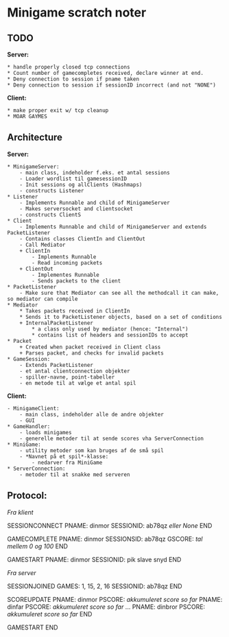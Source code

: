 
# Minigame scratch noter

## TODO

**Server:**

	* handle properly closed tcp connections
	* Count number of gamecompletes received, declare winner at end.
	* Deny connection to session if pname taken
	* Deny connection to session if sessionID incorrect (and not "NONE")


**Client:**

	* make proper exit w/ tcp cleanup
	* MOAR GAYMES



## Architecture

**Server:**

	* MinigameServer: 
		- main class, indeholder f.eks. et antal sessions
		- Loader wordlist til gamesessionID
		- Init sessions og allClients (Hashmaps)
		- constructs Listener
	* Listener
		- Implements Runnable and child of MinigameServer
		- Makes serversocket and clientsocket
		- constructs ClientS
	* Client
		- Implements Runnable and child of MinigameServer and extends PacketListener
		- Contains classes ClientIn and ClientOut
		- Call Mediator
		+ ClientIn
			- Implements Runnable
			- Read incoming packets
		+ ClientOut
			- Implementes Runnable
			- Sends packets to the client
	* PacketListener
		- Make sure that Mediator can see all the methodcall it can make, so mediator can compile
	* Mediator
		* Takes packets received in ClientIn
		* Sends it to PacketListener objects, based on a set of conditions
		+ InternalPacketListener
			* a class only used by mediator (hence: "Internal")
			* contains list of headers and sessionIDs to accept
	* Packet
		+ Created when packet received in Client class
		+ Parses packet, and checks for invalid packets
	* GameSession: 
		- Extends PacketListener
		- et antal clientconnection objekter
		- spiller-navne, point-tabeller
		- en metode til at vælge et antal spil

**Client:**

	- MinigameClient:
		- main class, indeholder alle de andre objekter
		- GUI
	* GameHandler:
		- loads minigames
		- generelle metoder til at sende scores vha ServerConnection
	* MiniGame:
		- utility metoder som kan bruges af de små spil
		- *Navnet på et spil*-klasse:
			- nedarver fra MiniGame
	* ServerConnection:
		- metoder til at snakke med serveren
	
## Protocol:


*Fra klient*

SESSIONCONNECT
PNAME: dinmor
SESSIONID: ab78qz *eller None*
END

GAMECOMPLETE
PNAME: dinmor
SESSIONSID: ab78qz 
GSCORE: *tal mellem 0 og 100*
END

GAMESTART
PNAME: dinmor
SESSIONID: pik slave snyd
END


*Fra server*

SESSIONJOINED
GAMES: 1, 15, 2, 16
SESSIONID: ab78qz
END

SCOREUPDATE
PNAME: dinmor
PSCORE: *akkumuleret score so far*
PNAME: dinfar
PSCORE: *akkumuleret score so far*
...
PNAME: dinbror
PSCORE: *akkumuleret score so far*
END

GAMESTART
END
